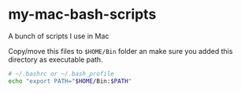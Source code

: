 # my-mac-bash-scripts
A bunch of scripts I use in Mac

Copy/move this files to `$HOME/Bin` folder an make sure you added this directory as executable path.

```bash
# ~/.bashrc or ~/.bash_profile
echo "export PATH="$HOME/Bin:$PATH"
```
